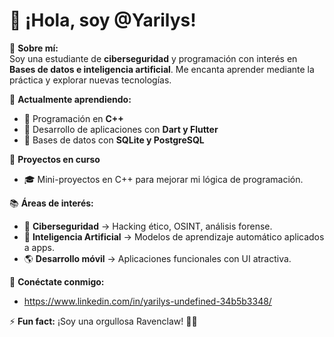 # 👋 ¡Hola, soy @Yarilys!

📍 **Sobre mí:**  
Soy una estudiante de **ciberseguridad** y programación con interés en **Bases de datos e inteligencia artificial**. Me encanta aprender mediante la práctica y explorar nuevas tecnologías.  

🎯 **Actualmente aprendiendo:**  
- 🔹 Programación en **C++**  
- 🔹 Desarrollo de aplicaciones con **Dart y Flutter**  
- 🔹 Bases de datos con **SQLite y PostgreSQL**   

🚀 **Proyectos en curso**
- 🎓 Mini-proyectos en C++ para mejorar mi lógica de programación.  

📚 **Áreas de interés:**  
- 🔐 **Ciberseguridad** → Hacking ético, OSINT, análisis forense.  
- 🧠 **Inteligencia Artificial** → Modelos de aprendizaje automático aplicados a apps.  
- 🌎 **Desarrollo móvil** → Aplicaciones funcionales con UI atractiva.  

🔗 **Conéctate conmigo:**  
- https://www.linkedin.com/in/yarilys-undefined-34b5b3348/

⚡ **Fun fact:** ¡Soy una orgullosa Ravenclaw! 🦅📖  
